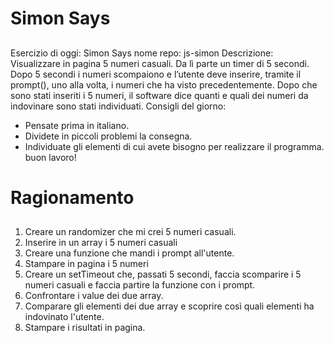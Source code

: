 Simon Says
===
##
Esercizio di oggi: Simon Says
nome repo: js-simon
Descrizione:
Visualizzare in pagina 5 numeri casuali. Da lì parte un timer di 5 secondi.
Dopo 5 secondi i numeri scompaiono e l’utente deve inserire, tramite il prompt(), uno alla volta, i numeri che ha visto precedentemente.
Dopo che sono stati inseriti i 5 numeri, il software dice quanti e quali dei numeri da indovinare sono stati individuati.
Consigli del giorno:
* Pensate prima in italiano.
* Dividete in piccoli problemi la consegna.
* Individuate gli elementi di cui avete bisogno per realizzare il programma.
buon lavoro!

Ragionamento
===
##
1. Creare un randomizer che mi crei 5 numeri casuali.
2. Inserire in un array i 5 numeri casuali
3. Creare una funzione che mandi i prompt all'utente.
4. Stampare in pagina i 5 numeri
5. Creare un setTimeout che, passati 5 secondi, faccia scomparire i 5 numeri casuali e faccia partire la funzione con i prompt.
6. Confrontare i value dei due array.
7. Comparare gli elementi dei due array e scoprire così quali elementi ha indovinato l'utente.
8. Stampare i risultati in pagina.